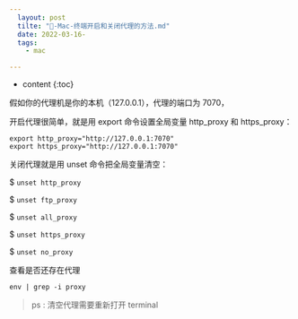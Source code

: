 ```yaml
---
  layout: post
  tilte: "🍎-Mac-终端开启和关闭代理的方法.md"
  date: 2022-03-16-
  tags: 
    - mac

---
```



* content
{:toc}


假如你的代理机是你的本机（127.0.0.1），代理的端口为 7070，


开启代理很简单，就是用 export 命令设置全局变量 http_proxy 和 https_proxy：
```
export http_proxy="http://127.0.0.1:7070"
export https_proxy="http://127.0.0.1:7070"
```
关闭代理就是用 unset 命令把全局变量清空：

$ `unset http_proxy`

$ `unset ftp_proxy`

$ `unset all_proxy`

$ `unset https_proxy`

$ `unset no_proxy`

查看是否还存在代理
```
env | grep -i proxy
```
> ps : 清空代理需要重新打开 terminal
